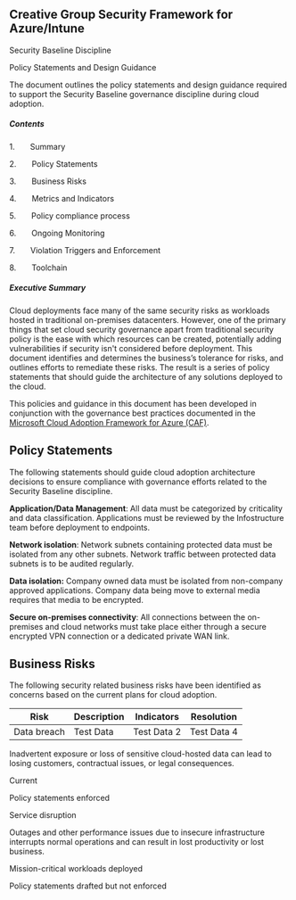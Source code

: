 ## Creative Group Security Framework for Azure/Intune

Security Baseline Discipline

Policy Statements and Design Guidance

The document outlines the policy statements and design guidance required to support the Security Baseline governance discipline during cloud adoption.

##### Contents

1.       Summary

2.       Policy Statements

3.       Business Risks

4.       Metrics and Indicators

5.       Policy compliance process

6.       Ongoing Monitoring

7.       Violation Triggers and Enforcement

8.       Toolchain

##### Executive Summary

Cloud deployments face many of the same security risks as workloads hosted in traditional on-premises datacenters. However, one of the primary things that set cloud security governance apart from traditional security policy is the ease with which resources can be created, potentially adding vulnerabilities if security isn't considered before deployment. This document identifies and determines the business’s tolerance for risks, and outlines efforts to remediate these risks. The result is a series of policy statements that should guide the architecture of any solutions deployed to the cloud.

This policies and guidance in this document has been developed in conjunction with the governance best practices documented in the [Microsoft Cloud Adoption Framework for Azure (CAF)](http://aka.ms/caf).

## Policy Statements

The following statements should guide cloud adoption architecture decisions to ensure compliance with governance efforts related to the Security Baseline discipline.

**Application/Data Management**: All data must be categorized by criticality and data classification. Applications must be reviewed by the Infostructure team before deployment to endpoints.

**Network isolation**: Network subnets containing protected data must be isolated from any other subnets. Network traffic between protected data subnets is to be audited regularly.

**Data isolation:** Company owned data must be isolated from non-company approved applications. Company data being move to external media requires that media to be encrypted.

**Secure on-premises connectivity**: All connections between the on-premises and cloud networks must take place either through a secure encrypted VPN connection or a dedicated private WAN link.

## Business Risks

The following security related business risks have been identified as concerns based on the current plans for cloud adoption.

Risk | Description | Indicators | Resolution|
|-----|--------------|------------|-------------|
| Data breach | Test Data | Test Data 2 | Test Data 4 |


Inadvertent exposure or loss of sensitive cloud-hosted data can lead to losing customers, contractual issues, or legal consequences.

Current

Policy statements enforced

Service disruption

Outages and other performance issues due to insecure infrastructure interrupts normal operations and can result in lost productivity or lost business.

Mission-critical workloads deployed

Policy statements drafted but not enforced